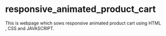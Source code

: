 # responsive_animated_product_cart
This is webpage which sows responsive animated product cart using HTML , CSS and JAVASCRIPT.
